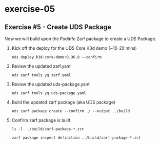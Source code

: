 # exercise-05

## **Exercise #5 - Create UDS Package**

Now we will build upon the Podinfo Zarf package to create a UDS Package.

1. Kick off the deploy for the UDS Core K3d demo (~10-20 mins)

    ```console
    uds deploy k3d-core-demo:0.36.0 --confirm
    ```

1. Review the updated zarf.yaml

    ```console
    uds zarf tools yq zarf.yaml
    ```

1. Review the updated uds-package.yaml

    ```console
    uds zarf tools yq uds-package.yaml
    ```

1. Build the updated zarf package (aka UDS package)

    ```console
    uds zarf package create --confirm ./ --output ../build
    ```

1. Confirm zarf package is built

    ```console
    ls -l ../build/zarf-package-*.zst
    ```

    ```console
    zarf package inspect definition ../build/zarf-package-*.zst
    ```
